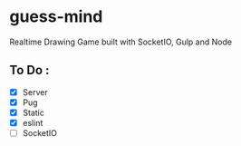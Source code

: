 # guess-mind

Realtime Drawing Game built with SocketIO, Gulp and Node

## To Do :

- [x] Server
- [x] Pug
- [x] Static
- [x] eslint
- [ ] SocketIO
